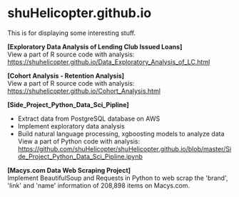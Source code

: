 # shuHelicopter.github.io
This is for displaying some interesting stuff.  

**[Exploratory Data Analysis of Lending Club Issued Loans]**   
View a part of R source code with analysis: https://shuhelicopter.github.io/Data_Exploratory_Analysis_of_LC.html  
  
**[Cohort Analysis - Retention Analysis]**   
View a part of R source code with analysis: https://shuhelicopter.github.io/Cohort_Analysis.html  

**[Side_Project_Python_Data_Sci_Pipline]**   
- Extract data from PostgreSQL database on AWS  
- Implement exploratory data analysis  
- Build natural language processing, xgboosting models to analyze data  
View a part of Python code with analysis: https://github.com/shuHelicopter/shuHelicopter.github.io/blob/master/Side_Project_Python_Data_Sci_Pipline.ipynb
  
**[Macys.com Data Web Scraping Project]**  
Implement BeautifulSoup and Requests in Python to web scrap the 'brand', 'link' and 'name' information of 208,898 items on Macys.com.
